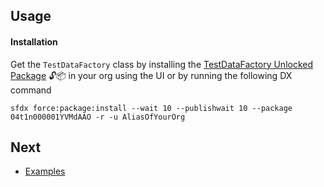 ## Usage 



#### Installation

Get the ``TestDataFactory`` class by installing the [TestDataFactory Unlocked Package](https://login.salesforce.com/packaging/installPackage.apexp?p0=04t1n000001YVMdAAO) 🔓📦 in your org using the UI or by running the following DX command

    sfdx force:package:install --wait 10 --publishwait 10 --package 04t1n000001YVMdAAO -r -u AliasOfYourOrg

## Next

* [Examples](EXAMPLES.md) 
